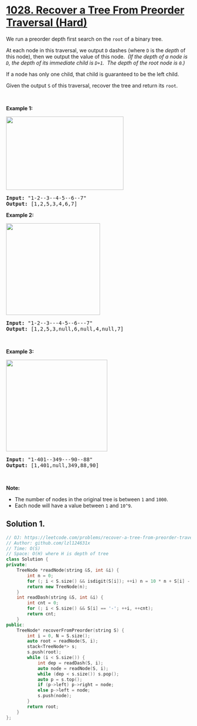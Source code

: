# [1028. Recover a Tree From Preorder Traversal (Hard)](https://leetcode.com/problems/recover-a-tree-from-preorder-traversal/)

<p>We run a&nbsp;preorder&nbsp;depth first search on the <code>root</code> of a binary tree.</p>

<p>At each node in this traversal, we output <code>D</code> dashes (where <code>D</code> is the <em>depth</em> of this node), then we output the value of this node.&nbsp;&nbsp;<em>(If the depth of a node is <code>D</code>, the depth of its immediate child is <code>D+1</code>.&nbsp; The depth of the root node is <code>0</code>.)</em></p>

<p>If a node has only one child, that child is guaranteed to be the left child.</p>

<p>Given the output <code>S</code> of this traversal, recover the tree and return its <code>root</code>.</p>

<p>&nbsp;</p>

<p><strong>Example 1:</strong></p>

<p><strong><img alt="" src="https://assets.leetcode.com/uploads/2019/04/08/recover-a-tree-from-preorder-traversal.png" style="width: 320px; height: 200px;"></strong></p>

<pre><strong>Input: </strong><span id="example-input-1-1">"1-2--3--4-5--6--7"</span>
<strong>Output: </strong><span id="example-output-1">[1,2,5,3,4,6,7]</span>
</pre>

<div>
<p><strong>Example 2:</strong></p>

<p><strong><img alt="" src="https://assets.leetcode.com/uploads/2019/04/11/screen-shot-2019-04-10-at-114101-pm.png" style="width: 256px; height: 250px;"></strong></p>

<pre><strong>Input: </strong><span id="example-input-2-1">"1-2--3---4-5--6---7"</span>
<strong>Output: </strong><span id="example-output-2">[1,2,5,3,null,6,null,4,null,7]</span></pre>
</div>

<div>
<p>&nbsp;</p>

<div>
<p><strong>Example 3:</strong></p>

<p><span><img alt="" src="https://assets.leetcode.com/uploads/2019/04/11/screen-shot-2019-04-10-at-114955-pm.png" style="width: 276px; height: 250px;"></span></p>

<pre><strong>Input: </strong><span id="example-input-3-1">"1-401--349---90--88"</span>
<strong>Output: </strong><span id="example-output-3">[1,401,null,349,88,90]</span>
</pre>
</div>

<p>&nbsp;</p>

<p><strong>Note:</strong></p>

<ul>
	<li>The number of nodes in the original tree is between <code>1</code> and <code>1000</code>.</li>
	<li>Each node will have a value between <code>1</code> and <code>10^9</code>.</li>
</ul>
</div>


## Solution 1.

```cpp
// OJ: https://leetcode.com/problems/recover-a-tree-from-preorder-traversal/
// Author: github.com/lzl124631x
// Time: O(S)
// Space: O(H) where H is depth of tree
class Solution {
private:
    TreeNode *readNode(string &S, int &i) {
        int n = 0;
        for (; i < S.size() && isdigit(S[i]); ++i) n = 10 * n + S[i] - '0';
        return new TreeNode(n);
    }
    int readDash(string &S, int &i) {
        int cnt = 0;
        for (; i < S.size() && S[i] == '-'; ++i, ++cnt);
        return cnt;
    }
public:
    TreeNode* recoverFromPreorder(string S) {
        int i = 0, N = S.size();
        auto root = readNode(S, i);
        stack<TreeNode*> s;
        s.push(root);
        while (i < S.size()) {
            int dep = readDash(S, i);
            auto node = readNode(S, i);
            while (dep < s.size()) s.pop();
            auto p = s.top();
            if (p->left) p->right = node;
            else p->left = node;
            s.push(node);
        }
        return root;
    }
};
```